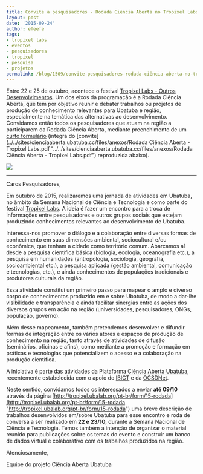 ```yaml
---
title: Convite a pesquisadores - Rodada Ciência Aberta no Tropixel Labs
layout: post
date: '2015-09-24'
author: efeefe
tags:
- tropixel labs
- eventos
- pesquisadores
- tropixel
- pesquisa
- projetos
permalink: /blog/1509/convite-pesquisadores-rodada-ciência-aberta-no-tropixel-labs/
---
```


Entre 22 e 25 de outubro, acontece o festival [Tropixel Labs - Outros Desenvolvimentos](http://tropixel.ubalab.org "http://tropixel.ubalab.org"). Um dos eixos da programação é a Rodada Ciência Aberta, que tem por objetivo reunir e debater trabalhos ou projetos de produção de conhecimento relevantes para Ubatuba e região, especialmente na temática das alternativas ao desenvolvimento. Convidamos então todos os pesquisadores que atuam na região a participarem da Rodada Ciência Aberta, mediante preenchimento de um [curto formulário](http://tropixel.ubalab.org/pt-br/form/15-rodada "http://tropixel.ubalab.org/pt-br/form/15-rodada") (íntegra do [convite](../../sites/cienciaaberta.ubatuba.cc/files/anexos/Rodada Ciência Aberta - Tropixel Labs.pdf "../../sites/cienciaaberta.ubatuba.cc/files/anexos/Rodada Ciência Aberta - Tropixel Labs.pdf") reproduzida abaixo).

![](https://farm1.staticflickr.com/317/18733295109_4211021ec6_k_d.jpg)

---

Caros Pesquisadores,

Em outubro de 2015, realizaremos uma jornada de atividades em Ubatuba, no âmbito da Semana Nacional de Ciência e Tecnologia e como parte do festival [Tropixel Labs](http://tropixel.ubalab.org/ "http://tropixel.ubalab.org/"). A ideia é fazer um encontro para a troca de informações entre pesquisadores e outros grupos sociais que estejam produzindo conhecimentos relevantes ao desenvolvimento de Ubatuba.

Interessa-nos promover o diálogo e a colaboração entre diversas formas de conhecimento em suas dimensões ambiental, sociocultural e/ou econômica, que tenham a cidade como território comum. Abarcamos aí desde a pesquisa científica básica (biologia, ecologia, oceanografia etc.), a pesquisa em humanidades (antropologia, sociologia, geografia, socioambiental etc.), a pesquisa aplicada (gestão ambiental, comunicação e tecnologias, etc.), e ainda conhecimentos de populações tradicionais e produtores culturais da região.

Essa atividade constitui um primeiro passo para mapear o amplo e diverso corpo de conhecimentos produzido em e sobre Ubatuba, de modo a dar-lhe visibilidade e transparência e ainda facilitar sinergias entre as ações dos diversos grupos em ação na região (universidades, pesquisadores, ONGs, população, governo).

Além desse mapeamento, também pretendemos desenvolver e difundir formas de integração entre os vários atores e espaços de produção de conhecimento na região, tanto através de atividades de difusão (seminários, oficinas e afins), como mediante a promoção e formação em práticas e tecnologias que potencializem o acesso e a colaboração na produção científica.

A iniciativa é parte das atividades da Plataforma [Ciência Aberta Ubatuba](../../index.html "../../index.html"), recentemente estabelecida com o apoio do [IBICT](http://www.ibict.br/ "http://www.ibict.br/") e da [OCSDNet](http://ocsdnet.org/ "http://ocsdnet.org/").

Neste sentido, convidamos todos os interessados a enviar **até 09/10** através da página [http://tropixel.ubalab.org/pt-br/form/15-rodada](http://tropixel.ubalab.org/pt-br/form/15-rodada "http://tropixel.ubalab.org/pt-br/form/15-rodada") uma breve descrição de trabalhos desenvolvidos em/sobre Ubatuba para esse encontro e roda de conversa a ser realizado em **22 e** **23/10**, durante a Semana Nacional de Ciência e Tecnologia. Temos também a intenção de organizar o material reunido para publicações sobre os temas do evento e construir um banco de dados virtual e colaborativo com os trabalhos produzidos na região.

Atenciosamente,

Equipe do projeto Ciência Aberta Ubatuba